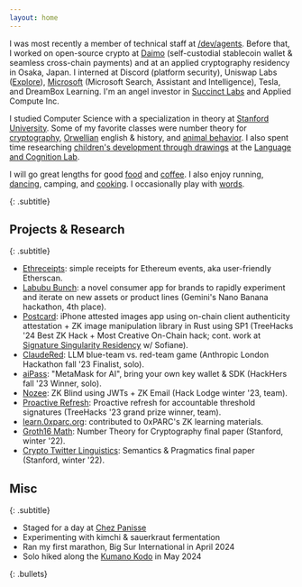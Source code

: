 ```yaml
---
layout: home
---
```


<div class="spacer"></div>

I was most recently a member of technical staff at [/dev/agents](https://sdsa.ai). Before that, I worked on 
open-source crypto at [Daimo](https://github.com/daimo-eth/daimo) (self-custodial stablecoin wallet & 
seamless cross-chain payments) and at an applied cryptography residency in Osaka, Japan. 
I interned at Discord (platform security), Uniswap Labs ([Explore](https://app.uniswap.org/explore)), [Microsoft](https://www.reddit.com/r/gifs/comments/2iy3wn/bill_gates_jumps_over_a_chair/) (Microsoft
Search, Assistant and Intelligence), Tesla, and DreamBox Learning. I'm an angel investor in [Succinct Labs](https://www.succinct.xyz/) and Applied Compute Inc.

I studied Computer Science with a specialization in theory at [Stanford
University](https://www.youtube.com/watch?v=XF7D7fSU--U). Some of my favorite classes were number theory
for [cryptography](https://kayleegeorge.github.io/math110_WIM.pdf), [Orwellian](https://www.orwellfoundation.com/the-orwell-foundation/orwell/essays-and-other-works/politics-and-the-english-language/)
english & history, and [animal behavior](https://www.scientificamerican.com/article/the-mind-of-an-octopus/). I also spent time researching [children's
development through drawings](https://twitter.com/hollyahuey/status/1552118837960638464) at the [Language and Cognition
Lab](http://langcog.stanford.edu/index.html).

I will go great lengths for good [food](https://www.reading-f.com/magazine-f-kimchi/) and [coffee](https://www.thecoffeemovement.com/).
I also enjoy running, [dancing](https://www.youtube.com/watch?v=LcfL6i2cgRI&t=89s),
camping, and [cooking](https://kleerants.substack.com/p/farmers-markets-and-forks-s2e7). I occasionally
play with [words](https://kleerants.substack.com).

<div class="spacer"></div>

{: .subtitle}

## Projects & Research
{: .subtitle}
- [Ethreceipts](https://github.com/daimo-eth/ethreceipts): simple receipts for Ethereum events, aka user-friendly Etherscan.
- [Labubu Bunch](/blog/ai-editors): a novel consumer app for brands to rapidly experiment and iterate on new assets or product lines (Gemini's Nano Banana hackathon, 4th place).
- [Postcard](https://github.com/Sofianel5/onchain-appattest): iPhone attested images app using on-chain client authenticity attestation + ZK image manipulation library in Rust using SP1 (TreeHacks '24 Best ZK Hack + Most Creative On-Chain hack; cont. work at [Signature Singularity Residency](https://x.com/kayrgeorge/status/1798832124373639500) w/ Sofiane).
- [ClaudeRed](/blog/claudered): LLM blue-team vs. red-team game (Anthropic London Hackathon fall '23 Finalist, solo).
- [aiPass](https://github.com/kayleegeorge/aipass): "MetaMask for AI", bring your own key wallet & SDK (HackHers fall '23 Winner, solo).
- [Nozee](https://github.com/emmaguo13/zk-blind): ZK Blind using JWTs + ZK Email (Hack Lodge winter '23, team).
- [Proactive Refresh](https://github.com/lyronctk/proactive-refresh): Proactive refresh for accountable threshold signatures (TreeHacks '23 grand prize winner, team).
- [learn.0xparc.org](https://learn.0xparc.org/): contributed to 0xPARC's ZK learning materials.
- [Groth16 Math](https://github.com/kayleegeorge/kayleegeorge.github.io/blob/master/math110_WIM.pdf): Number Theory for Cryptography final paper (Stanford, winter '22).
- [Crypto Twitter Linguistics](https://github.com/kayleegeorge/kayleegeorge.github.io/blob/master/Ling130A_Final_Report_.pdf): Semantics & Pragmatics final paper (Stanford, winter '22).

<div class="spacer"></div>

## Misc
{: .subtitle}

- Staged for a day at [Chez Panisse](https://en.wikipedia.org/wiki/Chez_Panisse)
- Experimenting with kimchi & sauerkraut fermentation
- Ran my first marathon, Big Sur International in April 2024
- Solo hiked along the [Kumano Kodo](https://www.tb-kumano.jp/en/kumano-kodo/) in May 2024

{: .bullets}